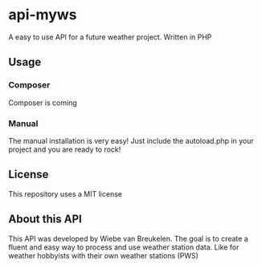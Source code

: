 # api-myws

A easy to use API for a future weather project.
Written in PHP

## Usage

### Composer
Composer is coming

### Manual
The manual installation is very easy! Just include the autoload.php in your project and you are ready to rock!

## License

This repository uses a MIT license

## About this API

This API was developed by Wiebe van Breukelen. The goal is to create a fluent and easy way to process and use weather station data. Like for weather hobbyists with their own weather stations (PWS)
